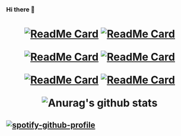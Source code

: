 ### Hi there 👋
<h1 align="center">

[![ReadMe Card](https://github-readme-stats.vercel.app/api/pin/?username=phellipe5k&repo=tony-hawk-character-select-clone&theme=dark)](https://github.com/phellipe5k/tony-hawk-character-select-clone) 
[![ReadMe Card](https://github-readme-stats.vercel.app/api/pin/?username=phellipe5k&repo=rock-paper-scissors&theme=dark)](https://github.com/phellipe5k/rock-paper-scisor)


[![ReadMe Card](https://github-readme-stats.vercel.app/api/pin/?username=phellipe5k&repo=ip-address-tracker&theme=dark)](https://github.com/phellipe5k/ip-address-tracker) 
[![ReadMe Card](https://github-readme-stats.vercel.app/api/pin/?username=phellipe5k&repo=backgroundgenerator&theme=dark)](https://github.com/phellipe5k/backgroundgenerator)


[![ReadMe Card](https://github-readme-stats.vercel.app/api/pin/?username=phellipe5k&repo=todolistphellipe&theme=dark)](https://github.com/phellipe5k/todolistphellipe) 
[![ReadMe Card](https://github-readme-stats.vercel.app/api/pin/?username=phellipe5k&repo=exercise-pokedex-router&theme=dark)](https://github.com/phellipe5k/exercise-pokedex-router)


![Anurag's github stats](https://github-readme-stats.vercel.app/api?username=phellipe5k&show_icons=true&theme=dark) <h2 width='200'>[![spotify-github-profile](https://spotify-github-profile.vercel.app/api/view?uid=22h65jhto6sw6nl2nn6baq73a&cover_image=true)](https://github.com/kittinan/spotify-github-profile)
</h2>
</h1>





<!--
**phellipe5k/phellipe5k** is a ✨ _special_ ✨ repository because its `README.md` (this file) appears on your GitHub profile.

Here are some ideas to get you started:

- 🔭 I’m currently working on ...
- 🌱 I’m currently learning ...
- 👯 I’m looking to collaborate on ...
- 🤔 I’m looking for help with ...
- 💬 Ask me about ...
- 📫 How to reach me: ...
- 😄 Pronouns: ...
- ⚡ Fun fact: ...
-->
